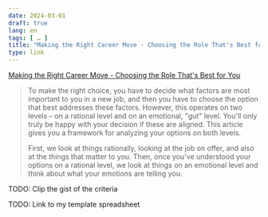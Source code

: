 ```yaml
---
date: 2024-03-01
draft: true
lang: en
tags: [ … ]
title: "Making the Right Career Move - Choosing the Role That's Best for You"
type: link
---
```


[Making the Right Career Move - Choosing the Role That's Best for You](https://www.mindtools.com/a4351qw/making-the-right-career-move)

> To make the right choice, you have to decide what factors are most important to you in a new job, and then you have to choose the option that best addresses these factors. However, this operates on two levels – on a rational level and on an emotional, "gut" level. You'll only truly be happy with your decision if these are aligned. This article gives you a framework for analyzing your options on both levels.
>
> First, we look at things rationally, looking at the job on offer, and also at the things that matter to you. Then, once you've understood your options on a rational level, we look at things on an emotional level and think about what your emotions are telling you.

TODO: Clip the gist of the criteria

TODO: Link to my template spreadsheet
